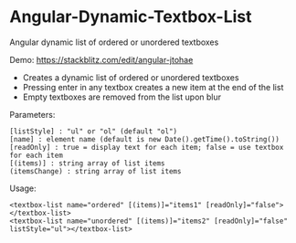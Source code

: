 
# Angular-Dynamic-Textbox-List
Angular dynamic list of ordered or unordered textboxes

Demo: https://stackblitz.com/edit/angular-jtohae

- Creates a dynamic list of ordered or unordered textboxes
- Pressing enter in any textbox creates a new item at the end of the list
- Empty textboxes are removed from the list upon blur

Parameters:

	[listStyle] : "ul" or "ol" (default "ol")
	[name] : element name (default is new Date().getTime().toString())
	[readOnly] : true = display text for each item; false = use textbox for each item
	[(items)] : string array of list items
	(itemsChange) : string array of list items

Usage:

    <textbox-list name="ordered" [(items)]="items1" [readOnly]="false"></textbox-list>
    <textbox-list name="unordered" [(items)]="items2" [readOnly]="false" listStyle="ul"></textbox-list>
